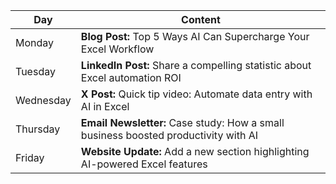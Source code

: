 | Day       | Content                                                                 |
|-----------|---------------------------------------------------------------------------|
| Monday    | **Blog Post:** Top 5 Ways AI Can Supercharge Your Excel Workflow          |
| Tuesday   | **LinkedIn Post:**  Share a compelling statistic about Excel automation ROI |
| Wednesday | **X Post:**  Quick tip video: Automate data entry with AI in Excel          |
| Thursday  | **Email Newsletter:**  Case study: How a small business boosted productivity with AI |
| Friday    | **Website Update:**  Add a new section highlighting AI-powered Excel features |